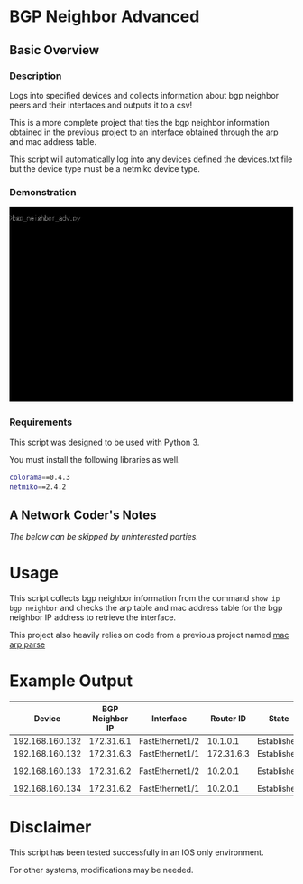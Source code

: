 # BGP Neighbor Advanced

## Basic Overview

### Description

Logs into specified devices and collects information about bgp neighbor peers and their interfaces and outputs it to a csv!

This is a more complete project that ties the bgp neighbor information obtained in the previous [project](https://github.com/syedur-rahman/networkcoder/blob/master/projects/bgp_neighbor_parse) to an interface obtained through the arp and mac address table.

This script will automatically log into any devices defined the devices.txt file but the device type must be a netmiko device type.

### Demonstration

![](https://github.com/syedur-rahman/networkcoder/blob/master/images/bgp_neighbor_adv.gif)

### Requirements

This script was designed to be used with Python 3.

You must install the following libraries as well.

```bash
colorama==0.4.3
netmiko==2.4.2
```

## A Network Coder's Notes

*The below can be skipped by uninterested parties.*

# Usage

This script collects bgp neighbor information from the command ```show ip bgp neighbor``` and checks the arp table and mac address table for the bgp neighbor IP address to retrieve the interface.

This project also heavily relies on code from a previous project named [mac arp parse](https://github.com/syedur-rahman/networkcoder/blob/master/projects/mac_arp_parse)

# Example Output
| Device            | BGP Neighbor IP | Interface       | Router ID	 | State       | Prefixes Received | Neighbor AS | Uptime   |Description             |
| ----------------- | --------------- | --------------- | ---------- | ----------- | ----------------- | ----------- | -------- | ---------------------- |
| 192.168.160.132   | 172.31.6.1	  | FastEthernet1/2	| 10.1.0.1	 | Established | 3                 | 65501	     | 8:21:31  | N/A                    |
| 192.168.160.132	| 172.31.6.3	  | FastEthernet1/1	| 172.31.6.3 | Established | 3                 | 65502	     | 8:21:31  | N/A                    |
| 192.168.160.133	| 172.31.6.2	  | FastEthernet1/2	| 10.2.0.1	 | Established | 4                 | 65500	     | 8:21:42  | Router 2 in Las Vegas  |
| 192.168.160.134	| 172.31.6.2	  | FastEthernet1/1	| 10.2.0.1	 | Established | 5                 | 65500	     | 8:21:53  | N/A                    |


# Disclaimer

This script has been tested successfully in an IOS only environment.

For other systems, modifications may be needed.